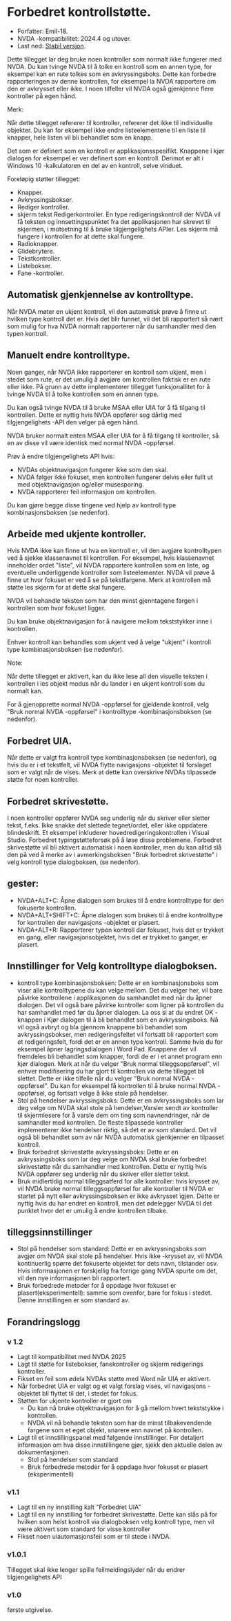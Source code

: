 # Forbedret kontrollstøtte.
* Forfatter: Emil-18.
* NVDA -kompatibilitet: 2024.4 og utover.
* Last ned: [Stabil versjon](https://github.com/emil-18/enhanced-control-support/releases/download/v1.2/enhancedcontrolsupport-1.2.nvda-addon).

Dette tillegget lar deg bruke noen kontroller som normalt ikke fungerer med NVDA. Du kan tvinge NVDA til å tolke en kontroll som en annen type, for eksempel kan en rute tolkes som en avkryssingsboks. Dette kan forbedre rapporteringen av denne kontrollen, for eksempel la NVDA rapportere om den er avkrysset eller ikke. I noen tilfeller vil NVDA også gjenkjenne flere kontroller på egen hånd.

Merk:

Når dette tillegget refererer til kontroller, refererer det ikke til individuelle objekter. Du kan for eksempel ikke endre listeelementene til en liste til knapper, hele listen vil bli behandlet som en knapp.

Det som er definert som en kontroll er applikasjonsspesifikt. Knappene i kjør dialogen for eksempel er ver definert som en kontroll. Derimot er alt i Windows 10 -kalkulatoren en del av en kontroll, selve vinduet.

Foreløpig støtter tillegget:

* Knapper.
* Avkryssingsbokser.
* Rediger kontroller.
* skjerm tekst Redigerkontroller. En type redigeringskontroll der NVDA vil få teksten og innsettingspunktet fra det applikasjonen har skrevet til skjermen, i motsetning til å bruke tilgjengelighets APIer. Les skjerm må fungere i kontrollen for at dette skal fungere.
* Radioknapper.
* Glidebrytere.
* Tekstkontroller.
* Listebokser.
* Fane -kontroller.
## Automatisk gjenkjennelse av kontrolltype.

Når NVDA møter en ukjent kontroll, vil den automatisk prøve å finne ut hvilken type kontroll det er. Hvis det blir funnet, vil det bli rapportert så nært som mulig for hva NVDA normalt rapporterer når du samhandler med den typen kontroll.

## Manuelt endre kontrolltype.

Noen ganger, når NVDA ikke rapporterer en kontroll som ukjent, men i stedet som rute, er det umulig å avgjøre om kontrollen faktisk er en rute eller ikke. På grunn av dette implementerer tillegget funksjonallitet for å tvinge NVDA til å tolke kontrollen som en annen type.

Du kan også tvinge NVDA til å bruke MSAA eller UIA for å få tilgang til kontrollen. Dette er nyttig hvis NVDA oppfører seg dårlig med tilgjengelighets -API den velger på egen hånd.

NVDA bruker normalt enten MSAA eller UIA for å få tilgang til kontroller, så en av disse vil være identisk med normal NVDA -oppførsel.

Prøv å endre tilgjengelighets API hvis:

* NVDAs objektnavigasjon fungerer ikke som den skal.
* NVDA følger ikke fokuset, men kontrollen fungerer delvis eller fullt ut med objektnavigasjon og/eller musesporing.
* NVDA rapporterer feil informasjon om kontrollen.

Du kan gjøre begge disse tingene ved hjelp av kontroll type kombinasjonsboksen (se nedenfor).

## Arbeide med ukjente kontroller.

Hvis NVDA ikke kan finne ut hva en kontroll er, vil den avgjøre kontrolltypen ved å sjekke klassenavnet til kontrollen. For eksempel, hvis klassenavnet inneholder ordet "liste", vil NVDA rapportere kontrollen som en liste, og eventuelle underliggende kontroller som listeelementer. NVDA vil prøve å finne ut hvor fokuset er ved å se på tekstfargene. Merk at kontrollen må støtte les skjerm for at dette skal fungere.

NVDA vil behandle teksten som har den minst gjenntagene fargen i kontrollen som hvor fokuset ligger.

Du kan bruke objektnavigasjon for å navigere mellom tekststykker inne i kontrollen.

Enhver kontroll kan behandles som ukjent ved å velge "ukjent" i kontroll type kombinasjonsboksen (se nedenfor).



Note:

Når dette tillegget er aktivert, kan du ikke lese all den visuelle teksten i kontrollen i les objekt modus når du lander i en ukjent kontroll som du normalt kan.

For å gjenopprette normal NVDA -oppførsel for gjeldende kontroll, velg "Bruk normal NVDA -oppførsel" i kontrolltype -kombinasjonsboksen (se nedenfor).

## Forbedret UIA.

Når dette er valgt fra kontroll type kombinasjonsboksen (se nedenfor), og hvis du er i et tekstfelt, vil NVDA flytte navigasjons -objektet til forslaget som er valgt når de vises.
Merk at dette kan overskrive NVDAs tilpassede støtte for noen kontroller.

## Forbedret skrivestøtte.

I noen kontroller oppfører NVDA seg underlig når du skriver eller sletter tekst, f.eks. Ikke snakke det slettede tegnet/ordet, eller ikke oppdatere blindeskrift. Et eksempel inkluderer hovedredigeringskontrollen i Visual Studio. Forbedret typingstøtteforsøk på å løse disse problemene.
Forbedret skrivestøtte vil bli aktivert automatisk i noen kontroller, men du kan alltid slå den på ved å merke av i avmerkingsboksen "Bruk forbedret skrivestøtte" i velg kontroll type dialogboksen, (se nedenfor).

## gester:

* NVDA+ALT+C: Åpne dialogen som brukes til å endre kontrolltype for den fokuserte kontrollen.
* NVDA+ALT+SHIFT+C: Åpne dialogen som brukes til å endre kontrolltype for kontrollen der navigasjons -objektet er plasert.
* NVDA+ALT+R: Rapporterer typen kontroll der fokuset, hvis det er trykket en gang, eller navigasjonsobjektet, hvis det er trykket to ganger, er plasert.
## Innstillinger for Velg kontrolltype dialogboksen.

* kontroll type kombinasjonsboksen:
Dette er en kombinasjonsboks som viser alle kontrolltypene du kan velge mellom.
Det du velger her, vil bare påvirke kontrollene i applikasjonen du samhandlet med når du åpner dialogen.
Det vil også bare påvirke kontroller som ligner på kontrollen du har samhandlet med før du åpner dialogen.
La oss si at du endret OK -knappen i Kjør dialogen til å bli behandlet som en avkryssingsboks.
Nå vil også avbryt og bla gjennom knappene bli behandlet som avkryssingsbokser, men redigeringsfeltet vil fortsatt bli rapportert som et redigeringsfelt, fordi det er en annen type kontroll.
Samme hvis du for eksempel åpner lagringsdialogen i Word Pad. Knappene der vil fremdeles bli behandlet som knapper, fordi de er i et annet program enn kjør dialogen.
Merk at når du velger "Bruk normal tilleggsoppførsel", vil enhver modifisering du har gjort til kontrollen via dette tillegget bli slettet.
Dette er ikke tilfelle når du velger "Bruk normal NVDA -oppførsel". Du kan for eksempel få kontrollen til å bruke normal NVDA -oppførsel, og fortsatt velge å ikke stole på hendelser.
* Stol på hendelser avkryssingsboks:
Dette er en avkryssingsboks som lar deg velge om NVDA skal stole på hendelser,Varsler sendt av kontroller til skjermlesere for å varsle dem om ting som navnendringer, når de samhandler med kontrollen. De fleste tilpassede kontroller implementerer ikke hendelser riktig, så det er av som standard.
Det vil også bli behandlet som av når NVDA automatisk gjenkjenner en tilpasset kontroll.
* Bruk forbedret skrivestøtte avkryssingsboks:
Dette er en avkryssingsboks som lar deg velge om NVDA skal bruke forbedret skrivestøtte når du samhandler med kontrollen.
Dette er nyttig hvis NVDA oppfører seg underlig når du skriver eller sletter tekst.
* Bruk midlertidig normal tilleggsatferd for alle kontroller:
hvis krysset av, vil NVDA bruke normal tilleggsoppførsel for alle kontroller til NVDA er startet på nytt eller avkryssingsboksen er ikke avkrysset igjen. Dette er nyttig hvis du har endret en kontroll, men det ødelegger NVDA til det punktet hvor det er umulig å endre kontrollen tilbake.
## tilleggsinnstillinger

* Stol på hendelser som standard: Dette er en avkrysningsboks som avgjør om NVDA skal stole på hendelser. Hvis ikke -krysset av, vil NVDA kontinuerlig spørre det fokuserte objektet for dets navn, tilstander osv. Hvis informasjonen er forskjellig fra forrige gang NVDA spurte om det, vil den nye informasjonen bli rapportert.
* Bruk forbedrede metoder for å oppdage hvor fokuset er plasert(eksperimentell): samme som ovenfor, bare for fokus i stedet. Denne innstillingen er som standard av.
## Forandringslogg
### v 1.2
* Lagt til kompatibilitet med NVDA 2025
* Lagt til støtte for listebokser, fanekontroller og skjerm redigerings kontroller.
* Fikset en feil som ødela NVDAs støtte med Word når UIA er aktivert.
* Når forbedret UIA er valgt og et valgt forslag vises, vil navigasjons -objektet bli flyttet til det, i stedet for fokus.
* Støtten for ukjente kontroller er gjort om
    * Du kan nå bruke objektnavigasjon for å gå mellom hvert tekststykke i kontrollen.
    * NVDA vil nå behandle teksten som har de minst tilbakevendende fargene som et eget objekt, snarere enn navnet på kontrollen.
* Lagt til et innstillingspanel med følgende innstillinger. For detaljert informasjon om hva disse innstillingene gjør, sjekk den aktuelle delen av dokumentasjonen.
    * Stol på hendelser som standard
    * Bruk forbedrede metoder for å oppdage hvor fokuset er plasert (eksperimentell)

### v1.1

* Lagt til en ny innstilling kalt "Forbedret UIA"
* Lagt til en ny innstilling for forbedret skrivestøtte. Dette kan slås på for hvilken som helst kontroll via dialogboksen velg kontroll type, men vil være aktivert som standard for visse kontroller
* Fikset noen uiautomasjonsfeil som er til stede i NVDA.
### v1.0.1

Tillegget skal ikke lenger spille feilmeldingslyder når du endrer tilgjengelighets API
### v1.0
 første utgivelse.